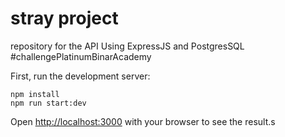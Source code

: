 # stray project

repository for the API Using ExpressJS and PostgresSQL #challengePlatinumBinarAcademy

First, run the development server:

```
npm install
npm run start:dev
```

Open [http://localhost:3000](http://localhost:3000) with your browser to see the result.s
